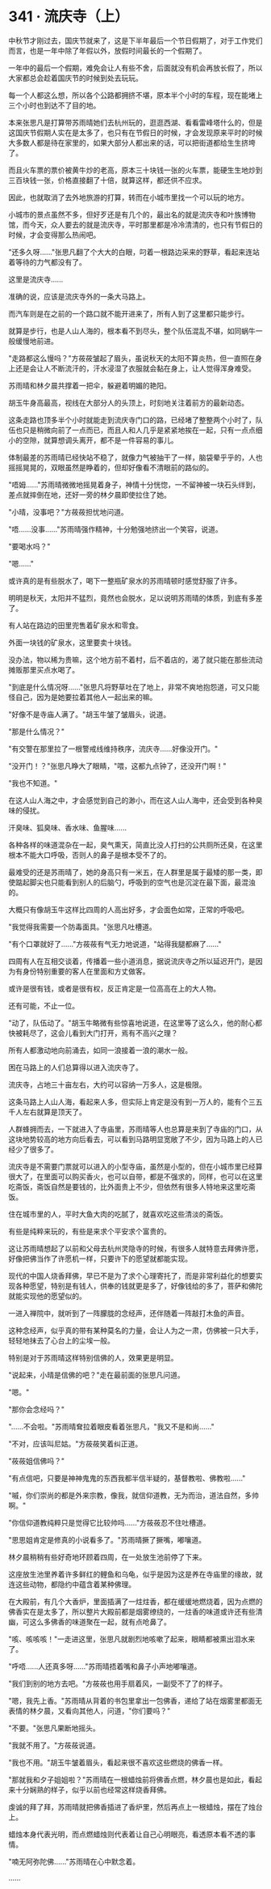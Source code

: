 <link rel="stylesheet" href="../../styles/text.css" />
<h1>341 · 流庆寺（上）</h1>

中秋节才刚过去，国庆节就来了，这是下半年最后一个节日假期了，对于工作党们而言，也是一年中除了年假以外，放假时间最长的一个假期了。

一年中的最后一个假期，难免会让人有些不舍，后面就没有机会再放长假了，所以大家都总会趁着国庆节的时候到处去玩玩。

每一个人都这么想，所以各个公路都拥挤不堪，原本半个小时的车程，现在能堵上三个小时也到达不了目的地。

本来张思凡是打算带苏雨晴她们去杭州玩的，逛逛西湖、看看雷峰塔什么的，但是这国庆节假期人实在是太多了，也只有在节假日的时候，才会发现原来平时的时候大多数人都是待在家里的，如果大部分人都出来的话，可以把街道都给生生挤垮了。

而且火车票的票价被黄牛炒的老高，原本三十块钱一张的火车票，能硬生生地炒到三百块钱一张，价格直接翻了十倍，就算这样，都还供不应求。

因此，也就取消了去外地旅游的打算，转而在小城市里找一个可以玩的地方。

小城市的景点虽然不多，但好歹还是有几个的，最出名的就是流庆寺和叶族博物馆，而今天，众人要去的就是流庆寺，平时那里都是冷冷清清的，也只有节假日的时候，才会变得那么热闹吧。

"还多久呀......"张思凡翻了个大大的白眼，叼着一根路边采来的野草，看起来连站着等待的力气都没有了。

这里是流庆寺......

准确的说，应该是流庆寺外的一条大马路上。

而汽车则是在之前的一个路口就不能开进来了，所有人到了这里都只能步行。

就算是步行，也是人山人海的，根本看不到尽头，整个队伍混乱不堪，如同蜗牛一般缓慢地前进。

"走路都这么慢吗？"方莜莜皱起了眉头，虽说秋天的太阳不算炎热，但一直照在身上还是会让人不断流汗的，汗水浸湿了衣服就会黏在身上，让人觉得浑身难受。

苏雨晴和林夕晨共撑着一把伞，躲避着明媚的艳阳。

胡玉牛身高最高，视线在大部分人的头顶上，时刻地关注着前方的最新动态。

这条走路也顶多半个小时就能走到流庆寺门口的路，已经堵了整整两个小时了，队伍也只是稍微向前了一点而已，而且人和人几乎是紧紧地挨在一起，只有一点点细小的空隙，就算想调头离开，都不是一件容易的事儿。

体制最差的苏雨晴已经快站不稳了，就像力气被抽干了一样，脑袋晕乎乎的，人也摇摇晃晃的，双眼虽然是睁着的，但却好像看不清眼前的路似的。

"唔姆......"苏雨晴微微地摇晃着身子，神情十分恍惚，一不留神被一块石头绊到，差点就摔倒在地，还好一旁的林夕晨即使拉住了她。

"小晴，没事吧？"方莜莜担忧地问道。

"唔......没事......"苏雨晴强作精神，十分勉强地挤出一个笑容，说道。

"要喝水吗？"

"嗯......"

或许真的是有些脱水了，喝下一整瓶矿泉水的苏雨晴顿时感觉舒服了许多。

明明是秋天，太阳并不猛烈，竟然也会脱水，足以说明苏雨晴的体质，到底有多差了。

有人站在路边的田里兜售着矿泉水和零食。

外面一块钱的矿泉水，这里要卖十块钱。

没办法，物以稀为贵嘛，这个地方前不着村，后不着店的，渴了就只能在那些流动摊贩那里买点水喝了。

"到底是什么情况呀......"张思凡将野草吐在了地上，非常不爽地抱怨道，可又只能怪自己，因为是她要拉着其他人一起出来的嘛。

"好像不是寺庙人满了。"胡玉牛皱了皱眉头，说道。

"那是什么情况？"

"有交警在那里拉了一根警戒线维持秩序，流庆寺......好像没开门。"

"没开门！？"张思凡睁大了眼睛，"喂，这都九点钟了，还没开门啊！"

"我也不知道。"

在这人山人海之中，才会感觉到自己的渺小，而在这人山人海中，还会受到各种臭味的侵扰。

汗臭味、狐臭味、香水味、鱼腥味......

各种各样的味道混杂在一起，臭气熏天，简直比没人打扫的公共厕所还臭，在这里根本不能大口呼吸，否则人的鼻子是根本受不了的。

最难受的还是苏雨晴了，她的身高只有一米五，在人群里是属于最矮的那一类，即使踮起脚尖也只能看到别人的后脑勺，呼吸到的空气也是沉淀在最下面，最混浊的。

大概只有像胡玉牛这样比四周的人高出好多，才会面色如常，正常的呼吸吧。

"我觉得我需要一个防毒面具。"张思凡吐槽道。

"有个口罩就好了......"方莜莜有气无力地说道，"站得我腿都麻了......"

四周有人在互相交谈着，传播着一些小道消息，据说流庆寺之所以延迟开门，是因为有身份特别重要的客人在里面和方丈做客。

或许是很有钱，或者是很有权，反正肯定是一位高高在上的大人物。

还有可能，不止一位。

"动了，队伍动了。"胡玉牛略微有些惊喜地说道，在这里等了这么久，他的耐心都快被耗尽了，这会儿看到大门打开，焉有不高兴之理？

所有人都激动地向前涌去，如同一浪接着一浪的潮水一般。

困在马路上的人们总算得以进入流庆寺了。

流庆寺，占地三十亩左右，大约可以容纳一万多人，这是极限。

这条马路上人山人海，看起来人多，但实际上肯定是没有到一万人的，能有个三五千人左右就算是顶天了。

人群蜂拥而去，一下就进入了寺庙里，苏雨晴等人也总算是来到了寺庙的门口，从这块地势较高的地方向后看去，可以看到马路明显宽敞了不少，因为马路上的人已经少了很多了。

流庆寺是不需要门票就可以进入的小型寺庙，虽然是小型的，但在小城市里已经算很大了，在里面可以购买香火，也可以自带，都是不强求的，同样，也可以在这里吃斋饭，斋饭自然是要钱的，比外面贵上不少，但依然有很多人特地来这里吃斋饭。

住在城市里的人，平时大鱼大肉的吃腻了，就喜欢吃这些清淡的斋饭。

有些是纯粹来玩的，有些是来求个平安求个富贵的。

这让苏雨晴想起了以前和父母去杭州灵隐寺的时候，有很多人就特意去拜佛许愿，好像把佛当作了许愿机一样，只要许下的愿望就都能实现。

现代的中国人烧香拜佛，早已不是为了求个心理寄托了，而是非常利益化的想要实现各种愿望，特别是有钱人，供奉的钱就更是多了，好像钱给的多了，菩萨和佛陀就能实现他的愿望似的。

一进入禅院中，就听到了一阵朦胧的念经声，还伴随着一阵敲打木鱼的声音。

这种念经声，似乎真的带有某种莫名的力量，会让人为之一肃，仿佛被一只大手，轻轻地抹去了心台上的尘埃一般。

特别是对于苏雨晴这样特别信佛的人，效果更是明显。

"说起来，小晴是信佛的吧？"走在最前面的张思凡问道。

"嗯。"

"那你会念经吗？"

"......不会啦。"苏雨晴耷拉着眼皮看着张思凡，"我又不是和尚......"

"不对，应该叫尼姑。"方莜莜笑着纠正道。

"莜莜姐信佛吗？"

"有点信吧，只要是神神鬼鬼的东西我都半信半疑的，基督教啦、佛教啦......"

"嘁，你们崇尚的都是外来宗教，像我，就信仰道教，无为而治，道法自然，多帅啊。"

"你信仰道教纯粹只是觉得它比较帅吗......"方莜莜忍不住吐槽道。

"思思姐肯定是修真的小说看多了。"苏雨晴撅了撅嘴，嘟嚷道。

林夕晨稍稍有些好奇地环顾着四周，在一处放生池前停了下来。

这座放生池里养着许多鲜红的鲤鱼和乌龟，似乎是因为这是养在寺庙里的缘故，就连这些动物，都隐约中蕴含着某种佛理。

在大殿前，有几个大香炉，里面插满了一炷炷香，都在缓缓地燃烧着，因为点燃的佛香实在是太多了，所以整片大殿前都是烟雾缭绕的，一炷香的味道或许还有些清幽，可这么多佛香的味道聚在一起，就有点呛鼻了。

"咳、咳咳咳！"一走进这里，张思凡就剧烈地咳嗽了起来，眼睛都被熏出泪水来了。

"呼唔......人还真多呀......"苏雨晴捂着嘴和鼻子小声地嘟嚷道。

"我们到别的地方去吧。"方莜莜也用手扇着风，一副受不了了的样子。

"嗯，我先上香。"苏雨晴从背着的书包里拿出一包佛香，递给了站在烟雾里都面无表情的林夕晨，又看向其他人，问道，"你们要吗？"

"不要。"张思凡果断地摇头。

"我就不用了。"方莜莜说道。

"我也不用。"胡玉牛皱着眉头，看起来很不喜欢这些燃烧的佛香一样。

"那就我和夕子姐姐啦？"苏雨晴在一根蜡烛前将佛香点燃，林夕晨也是如此，看起来十分娴熟的样子，似乎以前也经常这样烧香拜佛。

虔诚的拜了拜，苏雨晴就把佛香插进了香炉里，然后再点上一根蜡烛，摆在了烛台上。

蜡烛本身代表光明，而点燃蜡烛则代表着让自己心明眼亮，看透原本看不透的事情。

"喃无阿弥陀佛......"苏雨晴在心中默念着。

......
